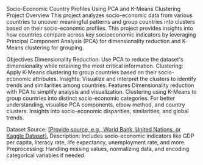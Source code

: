 Socio-Economic Country Profiles Using PCA and K-Means Clustering
Project Overview
This project analyzes socio-economic data from various countries to uncover meaningful patterns and group countries into clusters based on their socio-economic profiles. This project provides insights into how countries compare across key socioeconomic indicators by leveraging Principal Component Analysis (PCA) for dimensionality reduction and K-Means clustering for grouping.

Objectives
Dimensionality Reduction: Use PCA to reduce the dataset's dimensionality while retaining the most critical information.
Clustering: Apply K-Means clustering to group countries based on their socio-economic attributes.
Insights: Visualize and interpret the clusters to identify trends and similarities among countries.
Features
Dimensionality reduction with PCA to simplify analysis and visualization.
Clustering using K-Means to group countries into distinct socio-economic categories.
For better understanding, visualise PCA components, elbow method, and country clusters.
Insights into socio-economic disparities, similarities, and global trends.

Dataset
Source: [[Provide source, e.g., World Bank, United Nations, or Kaggle Dataset].](https://www.kaggle.com/code/nishanthsalian/socio-economic-country-profile-basic-analysis/input)
Description: Includes socio-economic indicators like GDP per capita, literacy rate, life expectancy, unemployment rate, and more.
Preprocessing: Handling missing values, normalizing data, and encoding categorical variables if needed.
